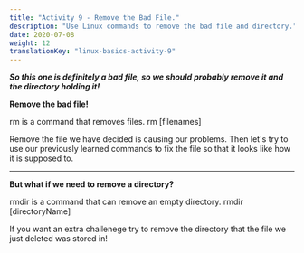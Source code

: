 ```yaml
---
title: "Activity 9 - Remove the Bad File."
description: "Use Linux commands to remove the bad file and directory."
date: 2020-07-08
weight: 12
translationKey: "linux-basics-activity-9"
---
```


***So this one is definitely a bad file, so we should probably remove it and the directory holding it!***

**Remove the bad file!**

rm is a command that removes files.
rm [filenames]

Remove the file we have decided is causing our problems. Then let's try to use our previously learned commands to fix the file so that it looks like how it is supposed to.

----

**But what if we need to remove a directory?**

rmdir is a command that can remove an empty directory.
rmdir [directoryName]

If you want an extra challenege try to remove the directory that the file we just deleted was stored in!

